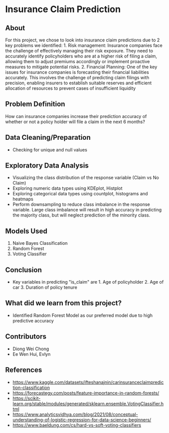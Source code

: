 # Insurance Claim Prediction

## About
For this project, we chose to look into insurance claim predictions due to 2 key problems we identified:
    1. Risk management: Insurance companies face the challenge of effectively managing their risk exposure. They need to accurately identify policyholders who are at a higher risk         of filing a claim, allowing them to adjust premiums accordingly or implement proactive measures to mitigate potential risks.
    2. Financial Planning: One of the key issues for insurance companies is forecasting their financial liabilities accurately. This involves the challenge of predicting claim             filings with precision, enabling insurers to establish suitable reserves and efficient allocation of resources to prevent cases of insufficient liquidity 

## Problem Definition
How can insurance companies increase their prediction accuracy of whether or not a policy holder will file a claim in the next 6 months?

## Data Cleaning/Preparation
- Checking for unique and null values 

## Exploratory Data Analysis
- Visualizing the class distribution of the response variable (Claim vs No Claim)
- Exploring numeric data types using KDEplot, Histplot
- Exploring categorical data types using countplot, histograms and heatmaps
- Perform downsampling to reduce class imbalance in the response variable. Large class imbalance will result in high accuracy in predicting the majority class, but will neglect prediction of the minority class. 

## Models Used

1. Naive Bayes Classification
2. Random Forest
3. Voting Classifier

## Conclusion
- Key variables in predicting "is_claim" are 
      1. Age of policyholder
      2. Age of car
      3. Duration of policy tenure

## What did we learn from this project?
- Identified Random Forest Model as our preferred model due to high predictive accuracy

## Contributors
- Diong Wei Chong
- Ee Wen Hui, Evlyn

## References
- https://www.kaggle.com/datasets/ifteshanajnin/carinsuranceclaimprediction-classification 
- https://forecastegy.com/posts/feature-importance-in-random-forests/
- https://scikit-learn.org/stable/modules/generated/sklearn.ensemble.VotingClassifier.html
- https://www.analyticsvidhya.com/blog/2021/08/conceptual-understanding-of-logistic-regression-for-data-science-beginners/
- https://www.baeldung.com/cs/hard-vs-soft-voting-classifiers
